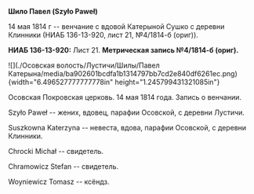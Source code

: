 **Шило Павел (Szyło Paweł)**

14 мая 1814 г -- венчание с вдовой Катерыной Сушко с деревни Клинники
(НИАБ 136-13-920, лист 21, №4/1814-б (ориг)).

**НИАБ 136-13-920:** Лист 21. **Метрическая запись №4/1814-б (ориг).**

![](./Осовская волость/Лустичи/Шилы/Павел Катерына/media/ba902601bcdfa1b1314797bb7cd2e840df6261ec.png){width="6.496527777777778in"
height="1.245799431321085in"}

Осовская Покровская церковь. 14 мая 1814 года. Запись о венчании.

Szyło Paweł -- жених, вдовец, парафии Осовской, с деревни Лустичи.

Suszkowna Katerzyna -- невеста, вдова, парафии Осовской, с деревни
Клинники.

Chrocki Michał -- свидетель.

Chramowicz Stefan -- свидетель.

Woyniewicz Tomasz -- ксёндз.
